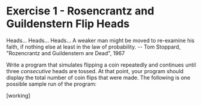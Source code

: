 Exercise 1 - Rosencrantz and Guildenstern Flip Heads
====================================================

Heads...
Heads...
Heads...
A weaker man might be moved to re-examine his faith, if nothing else at least in the law of probability.
-- Tom Stoppard, "Rozencrantz and Guildenstern are Dead", 1967

Write a program that simulates flipping a coin repeatedly and continues until three *consecutive* heads are tossed. At that point, your program should display the total number of coin flips that were made. The following is one possible sample run of the program:

[working]